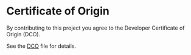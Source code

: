 # Certificate of Origin

By contributing to this project you agree to the Developer Certificate of Origin (DCO).

See the [DCO](legal/dco.txt) file for details.
